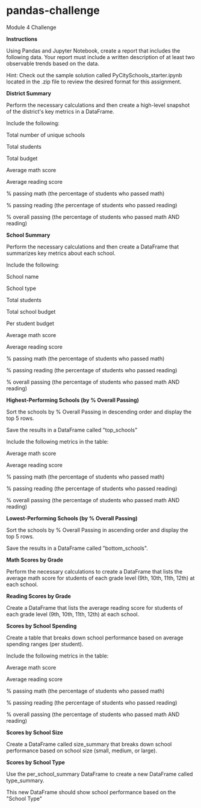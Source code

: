 # pandas-challenge

Module 4 Challenge

**Instructions**

Using Pandas and Jupyter Notebook, create a report that includes the following data. Your report must include a written description of at least two observable trends based on the data.

Hint: Check out the sample solution called PyCitySchools_starter.ipynb located in the .zip file to review the desired format for this assignment.

**District Summary**

Perform the necessary calculations and then create a high-level snapshot of the district's key metrics in a DataFrame.

Include the following:

Total number of unique schools

Total students

Total budget

Average math score

Average reading score

% passing math (the percentage of students who passed math)

% passing reading (the percentage of students who passed reading)

% overall passing (the percentage of students who passed math AND reading)

**School Summary**

Perform the necessary calculations and then create a DataFrame that summarizes key metrics about each school.

Include the following:

School name

School type

Total students

Total school budget

Per student budget

Average math score

Average reading score

% passing math (the percentage of students who passed math)

% passing reading (the percentage of students who passed reading)

% overall passing (the percentage of students who passed math AND reading)

**Highest-Performing Schools (by % Overall Passing)**

Sort the schools by % Overall Passing in descending order and display the top 5 rows.

Save the results in a DataFrame called "top_schools"

Include the following metrics in the table:

Average math score

Average reading score

% passing math (the percentage of students who passed math)

% passing reading (the percentage of students who passed reading)

% overall passing (the percentage of students who passed math AND reading)

**Lowest-Performing Schools (by % Overall Passing)**

Sort the schools by % Overall Passing in ascending order and display the top 5 rows.

Save the results in a DataFrame called "bottom_schools".

**Math Scores by Grade**

Perform the necessary calculations to create a DataFrame that lists the average math score for students of each grade level (9th, 10th, 11th, 12th) at each school.

**Reading Scores by Grade**

Create a DataFrame that lists the average reading score for students of each grade level (9th, 10th, 11th, 12th) at each school.

**Scores by School Spending**

Create a table that breaks down school performance based on average spending ranges (per student).

Include the following metrics in the table:

Average math score

Average reading score

% passing math (the percentage of students who passed math)

% passing reading (the percentage of students who passed reading)

% overall passing (the percentage of students who passed math AND reading)

**Scores by School Size**

Create a DataFrame called size_summary that breaks down school performance based on school size (small, medium, or large).

**Scores by School Type**

Use the per_school_summary DataFrame to create a new DataFrame called type_summary.

This new DataFrame should show school performance based on the "School Type"
